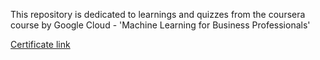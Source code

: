 This repository is dedicated to learnings and quizzes from the coursera course by Google Cloud - 'Machine Learning for Business Professionals'

[Certificate link](https://www.coursera.org/account/accomplishments/verify/BH6G9WV2EV3E)

